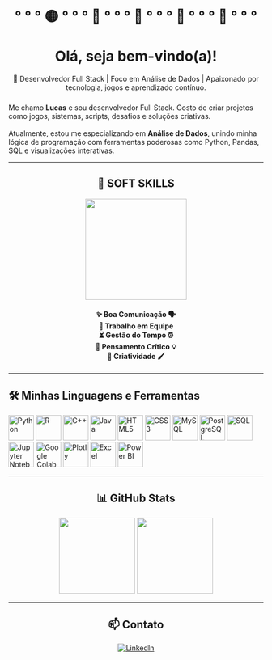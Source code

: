 <h1 align="center">° ° °  🟡 ° ° ° 🍒 ° ° ° 👻 ° ° ° 👻 ° ° ° 🍉 ° ° ° <br><br>Olá, seja bem-vindo(a)!</h1>

<p align="center">🚀 Desenvolvedor Full Stack | Foco em Análise de Dados | Apaixonado por tecnologia, jogos e aprendizado contínuo.</p>

###

<p align="left">
  Me chamo <strong>Lucas</strong> e sou desenvolvedor Full Stack. Gosto de criar projetos como jogos, sistemas, scripts, desafios e soluções criativas.<br><br>
  Atualmente, estou me especializando em <strong>Análise de Dados</strong>, unindo minha lógica de programação com ferramentas poderosas como Python, Pandas, SQL e visualizações interativas.
</p>

---

<h2 align="center">🧠 SOFT SKILLS</h2>

<div align="center">
  <img height="200" src="https://giffiles.alphacoders.com/370/3703.gif" />
</div>

<h4 align="center">
✨ Boa Comunicação 🗣️<br>
🤝 Trabalho em Equipe<br>
⏳ Gestão do Tempo ⏰<br>
🧠 Pensamento Crítico 💡<br>
🎨 Criatividade 🖌️
</h4>

---

<h2 align="left">🛠️ Minhas Linguagens e Ferramentas</h2>

<div align="left">
  <!-- Linguagens -->
  <img src="https://cdn.jsdelivr.net/gh/devicons/devicon/icons/python/python-original.svg" height="50" alt="Python" />
  <img src="https://cdn.jsdelivr.net/gh/devicons/devicon/icons/r/r-original.svg" height="50" alt="R" />
  <img src="https://cdn.jsdelivr.net/gh/devicons/devicon/icons/cplusplus/cplusplus-original.svg" height="50" alt="C++" />
  <img src="https://cdn.jsdelivr.net/gh/devicons/devicon/icons/java/java-original.svg" height="50" alt="Java" />
  <img src="https://cdn.jsdelivr.net/gh/devicons/devicon/icons/html5/html5-original.svg" height="50" alt="HTML5" />
  <img src="https://cdn.jsdelivr.net/gh/devicons/devicon/icons/css3/css3-original.svg" height="50" alt="CSS3" />

  <!-- Banco de Dados -->
  <img src="https://cdn.jsdelivr.net/gh/devicons/devicon/icons/mysql/mysql-original.svg" height="50" alt="MySQL" />
  <img src="https://cdn.jsdelivr.net/gh/devicons/devicon/icons/postgresql/postgresql-original.svg" height="50" alt="PostgreSQL" />
  <img src="https://img.icons8.com/color/48/000000/sql.png" height="50" alt="SQL" />

  <!-- Ferramentas de Dados -->
  <img src="https://upload.wikimedia.org/wikipedia/commons/3/38/Jupyter_logo.svg" height="50" alt="Jupyter Notebook" />
  <img src="https://upload.wikimedia.org/wikipedia/commons/d/d0/Google_Colaboratory_SVG_Logo.svg" height="50" alt="Google Colab" />
  <img src="https://upload.wikimedia.org/wikipedia/commons/8/88/Plotly-logo-01-square.png" height="50" alt="Plotly" />
  <img src="https://img.icons8.com/color/48/000000/microsoft-excel-2019--v1.png" height="50" alt="Excel" />
  <img src="https://img.icons8.com/color/48/000000/power-bi.png" height="50" alt="Power BI" />
</div>


---

<h2 align="center">📊 GitHub Stats</h2>

<div align="center">
  <img src="https://github-readme-stats.vercel.app/api?username=LuukaDev&show_icons=true&theme=dracula&include_all_commits=true&count_private=true&hide_border=false" height="150" />
  <img src="https://github-readme-stats.vercel.app/api/top-langs?username=LuukaDev&layout=compact&langs_count=6&theme=dracula&hide_border=false" height="150" />
</div>

---

<h2 align="center">📫 Contato</h2>

<p align="center">
  <a href="https://www.linkedin.com/in/lucasnogsilva/" target="_blank">
    <img src="https://img.shields.io/badge/LinkedIn-blue?style=for-the-badge&logo=linkedin" alt="LinkedIn" />
  </a>
</p>


